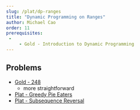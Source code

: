 ```yaml
---
slug: /plat/dp-ranges
title: "Dynamic Programming on Ranges"
author: Michael Cao
order: 11
prerequisites: 
 - 
     - Gold - Introduction to Dynamic Programming
---
```


<!-- END DESCRIPTION -->

## Problems

 * [Gold - 248](http://www.usaco.org/index.php?page=viewproblem2&cpid=647)
   * more straightforward
 * [Plat - Greedy Pie Eaters](http://www.usaco.org/index.php?page=viewproblem2&cpid=972)
 * [Plat - Subsequence Reversal](http://www.usaco.org/index.php?page=viewproblem2&cpid=698)